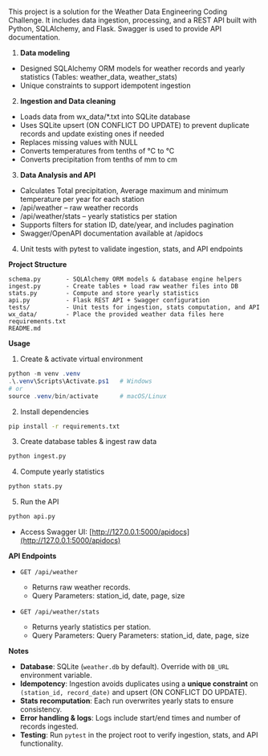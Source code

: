 
This project is a solution for the Weather Data Engineering Coding Challenge. It includes data ingestion, processing, and a REST API built with Python, SQLAlchemy, and Flask. Swagger is used to provide API documentation.

1. **Data modeling**
  - Designed SQLAlchemy ORM models for weather records and yearly statistics (Tables: weather_data, weather_stats)
  - Unique constraints to support idempotent ingestion


2. **Ingestion and Data cleaning**
  - Loads data from wx_data/*.txt into SQLite database
  - Uses SQLite upsert (ON CONFLICT DO UPDATE) to prevent duplicate records and update existing ones if needed
  - Replaces missing values with NULL
  - Converts temperatures from tenths of °C to °C
  - Converts precipitation from tenths of mm to cm


3. **Data Analysis and API**
  - Calculates Total precipitation, Average maximum and minimum temperature per year for each station
  - /api/weather – raw weather records
  - /api/weather/stats – yearly statistics per station
  - Supports filters for station ID, date/year, and includes pagination
  - Swagger/OpenAPI documentation available at /apidocs

4. Unit tests with pytest to validate ingestion, stats, and API endpoints

**Project Structure**
```
schema.py       - SQLAlchemy ORM models & database engine helpers
ingest.py       - Create tables + load raw weather files into DB
stats.py        - Compute and store yearly statistics
api.py          - Flask REST API + Swagger configuration
tests/          - Unit tests for ingestion, stats computation, and API
wx_data/        - Place the provided weather data files here
requirements.txt
README.md
```

**Usage**

1. Create & activate virtual environment
```powershell
python -m venv .venv
.\.venv\Scripts\Activate.ps1   # Windows
# or
source .venv/bin/activate      # macOS/Linux
```
2. Install dependencies
```bash
pip install -r requirements.txt
```
3. Create database tables & ingest raw data
```bash
python ingest.py
```
4. Compute yearly statistics
```bash
python stats.py
```
5. Run the API
```bash
python api.py
```
- Access Swagger UI: [http://127.0.0.1:5000/apidocs](http://127.0.0.1:5000/apidocs)
  
**API Endpoints**

- `GET /api/weather`
  - Returns raw weather records.
  - Query Parameters: station_id, date, page, size

- `GET /api/weather/stats`
  - Returns yearly statistics per station.
  - Query Parameters: Query Parameters: station_id, date, page, size



**Notes**
- **Database**: SQLite (`weather.db` by default). Override with `DB_URL` environment variable.
- **Idempotency**: Ingestion avoids duplicates using a **unique constraint** on `(station_id, record_date)` and upsert (ON CONFLICT DO UPDATE).
- **Stats recomputation**: Each run overwrites yearly stats to ensure consistency.
- **Error handling & logs**: Logs include start/end times and number of records ingested.
- **Testing**: Run `pytest` in the project root to verify ingestion, stats, and API functionality.

